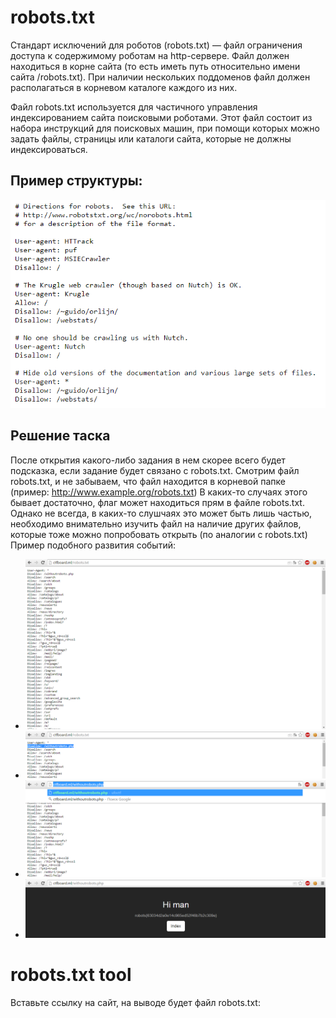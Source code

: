# robots.txt

Стандарт исключений для роботов (robots.txt) — файл ограничения доступа к содержимому роботам на http-сервере. Файл должен находиться в корне сайта (то есть иметь путь относительно имени сайта /robots.txt). При наличии нескольких поддоменов файл должен располагаться в корневом каталоге каждого из них.

Файл robots.txt используется для частичного управления индексированием сайта поисковыми роботами. Этот файл состоит из набора инструкций для поисковых машин, при помощи которых можно задать файлы, страницы или каталоги сайта, которые не должны индексироваться.

## Пример структуры:
![zero](images/Снимок.png)

## Решение таска
После открытия какого-либо задания в нем скорее всего будет подсказка, если задание будет связано с robots.txt. Смотрим файл robots.txt, и не забываем, что файл находится в корневой папке (пример: http://www.example.org/robots.txt)
В каких-то случаях этого бывает достаточно, флаг может находиться прям в файле robots.txt. Однако не всегда, в каких-то слушчаях это может быть лишь частью, необходимо внимательно изучить файл на наличие других файлов, которые тоже можно попробовать открыть (по аналогии с robots.txt) Пример подобного развития событий:
* ![first](images/robots1.png)
* ![second](images/robots2.png)
* ![third](images/robots3.png)
* ![fourth](images/robots4.png)

# robots.txt tool
Вставьте ссылку на сайт, на выводе будет файл robots.txt:

